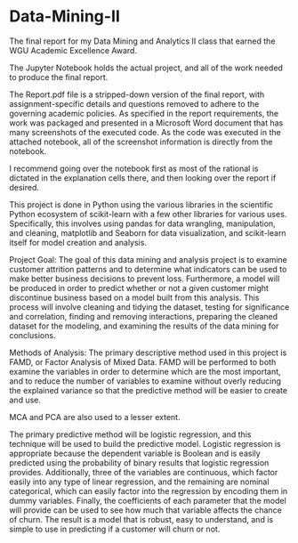 # Data-Mining-II
The final report for my Data Mining and Analytics II class that earned the WGU Academic Excellence Award.

The Jupyter Notebook holds the actual project, and all of the work needed to produce the final report.

The Report.pdf file is a stripped-down version of the final report, with assignment-specific details and questions removed to adhere to the governing academic policies. As specified in the report requirements, the work was packaged and presented in a Microsoft Word document that has many screenshots of the executed code. As the code was executed in the attached notebook, all of the screenshot information is directly from the notebook.

I recommend going over the notebook first as most of the rational is dictated in the explanation cells there, and then looking over the report if desired.

This project is done in Python using the various libraries in the scientific Python ecosystem of scikit-learn with a few other libraries for various uses. Specifically, this involves using pandas for data wrangling, manipulation, and cleaning, matplotlib and Seaborn for data visualization, and scikit-learn itself for model creation and analysis.


Project Goal:
The goal of this data mining and analysis project is to examine customer attrition patterns and to determine what indicators can be used to make better business decisions to prevent loss. Furthermore, a model will be produced in order to predict whether or not a given customer might discontinue business based on a model built from this analysis. This process will involve cleaning and tidying the dataset, testing for significance and correlation, finding and removing interactions, preparing the cleaned dataset for the modeling, and examining the results of the data mining for conclusions.

Methods of Analysis:
The primary descriptive method used in this project is FAMD, or Factor Analysis of Mixed Data. FAMD will be performed to both examine the variables in order to determine which are the most important, and to reduce the number of variables to examine without overly reducing the explained variance so that the predictive method will be easier to create and use.

MCA and PCA are also used to a lesser extent.

The primary predictive method will be logistic regression, and this technique will be used to build the predictive model. Logistic regression is appropriate because the dependent variable is Boolean and is easily predicted using the probability of binary results that logistic regression provides. Additionally, three of the variables are continuous, which factor easily into any type of linear regression, and the remaining are nominal categorical, which can easily factor into the regression by encoding them in dummy variables. Finally, the coefficients of each parameter that the model will provide can be used to see how much that variable affects the chance of churn. The result is a model that is robust, easy to understand, and is simple to use in predicting if a customer will churn or not.
